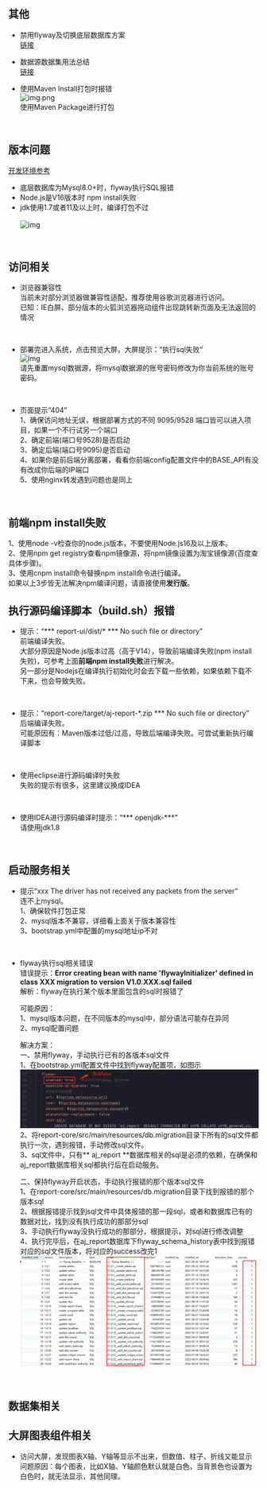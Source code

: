 ## 其他

- 禁用flyway及切换底层数据库方案 <br>
  [链接](https://my.oschina.net/u/4517014/blog/5269319) <br>

- 数据源数据集用法总结 <br>
  [链接](https://my.oschina.net/u/4517014/blog/5270828) <br>

- 使用Maven Install打包时报错 <br>
  ![img.png](../picture/qusetion/img.png) <br>
  使用Maven Package进行打包 <br>

<br>

## 版本问题

[开发环境参考](https://ajreport.beliefteam.cn/report-doc/guide/quicklyDevelop.html)

- 底层数据库为Mysql8.0+时，flyway执行SQL报错<br>
- Node.js是V16版本时 npm install失败 <br>
- jdk使用1.7或者11及以上时，编译打包不过 <br>
  <br>
  ![img](../picture/qusetion/img_4.png) <br>

<br>

## 访问相关

- 浏览器兼容性  <br>
  当前未对部分浏览器做兼容性适配，推荐使用谷歌浏览器进行访问。<br>
  已知：IE白屏、部分版本的火狐浏览器拖动组件出现跳转新页面及无法返回的情况 <br>

<br>

- 部署完进入系统，点击预览大屏，大屏提示：“执行sql失败“ <br>
  ![img](../picture/qusetion/img_3.png) <br>
  请先重置mysql数据源，将mysql数据源的账号密码修改为你当前系统的账号密码。<br>

<br>

- 页面提示“404” <br>
  1、确保访问地址无误，根据部署方式的不同 9095/9528 端口皆可以进入项目，如果一个不行试另一个端口 <br>
  2、确定前端(端口号9528)是否启动 <br>
  3、确定后端(端口号9095)是否启动 <br>
  4、如果你是前后端分离部署，看看你前端config配置文件中的BASE_API有没有改成你后端的IP端口 <br>
  5、使用nginx转发遇到问题也是同上 <br>

<br>

## 前端npm install失败

1、使用node -v检查你的node.js版本，不要使用Node.js16及以上版本。<br>
2、使用npm get registry查看npm镜像源，将npm镜像设置为淘宝镜像源(百度查具体步骤)。<br>
3、使用cnpm install命令替换npm install命令进行编译。<br>
如果以上3步皆无法解决npm编译问题，请直接使用**发行版**。<br>

## 执行源码编译脚本（build.sh）报错

- 提示：“*** report-ui/dist/* *** No such file or directory” <br>
  前端编译失败。<br>
  大部分原因是Node.js版本过高（高于V14），导致前端编译失败(npm install失败)，可参考上面**前端npm install失败**进行解决。 <br>
  另一部分是Nodejs在编译执行初始化时会去下载一些依赖，如果依赖下载不下来，也会导致失败。<br>

<br>

- 提示：“report-core/target/aj-report-*.zip *** No such file or directory” <br>
  后端编译失败。<br>
  可能原因有：Maven版本过低/过高，导致后端编译失败。可尝试重新执行编译脚本 <br>

<br>

- 使用eclipse进行源码编译时失败 <br>
  失败的提示有很多，这里建议换成IDEA  <br>

<br>

- 使用IDEA进行源码编译时提示：“*** openjdk-***” <br>
  请使用jdk1.8

<br>

## 启动服务相关

- 提示“xxx The driver has not received any packets from the server” <br>
  连不上mysql。<br>
  1、确保软件打包正常 <br>
  2、mysql版本不兼容，详细看上面关于版本兼容性 <br>
  3、bootstrap.yml中配置的mysql地址ip不对 <br>

<br>

- flyway执行sql相关错误 <br>
  错误提示：**Error creating bean with name 'flywayInitializer' defined in class XXX migration to version V1.0.XXX.sql
  failed** <br>
  解析：flyway在执行某个版本里面包含的sql时报错了 <br>

  可能原因：<br>
  1、mysql版本问题，在不同版本的mysql中，部分语法可能存在异同 <br>
  2、mysql配置问题 <br>

  解决方案：<br>
  一、禁用flyway，手动执行已有的各版本sql文件 <br>
  1、在bootstrap.yml配置文件中找到flyway配置项，如图示 <br>
  ![img6.png](../picture/qusetion/img_6.png) <br>
  2、将report-core/src/main/resources/db.migration目录下所有的sql文件都执行一次，遇到报错，手动修改sql文件。<br>
  3、sql文件中，只有** aj_report **数据库相关的sql是必须的依赖，在确保和aj_report数据库相关sql都执行后在启动服务。<br>

  二、保持flyway开启状态，手动执行报错的那个版本sql文件 <br>
  1、在report-core/src/main/resources/db.migration目录下找到报错的那个版本sql <br>
  2、根据报错提示找到sql文件中具体报错的那一段sql，或者和数据库已有的数据对比，找到没有执行成功的那部分sql <br>
  3、手动执行flyway没执行成功的那部分，根据提示，对sql进行修改调整 <br>
  4、执行完毕后，在aj_report数据库下flyway_schema_history表中找到报错对应的sql文件版本，将对应的success改完1 <br>
  ![img7.png](../picture/qusetion/img_7.png) <br>

<br>

## 数据集相关

## 大屏图表组件相关

- 访问大屏，发现图表X轴、Y轴等显示不出来，但数值、柱子、折线又能显示 <br>
  问题原因：每个图表，比如X轴、Y轴颜色默认就是白色，当背景色也设置为白色时，就无法显示，其他同理。<br>

<br>






